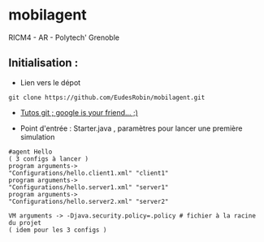 # mobilagent
RICM4 - AR - Polytech' Grenoble

Initialisation :
--------

* Lien vers le dépot
```
git clone https://github.com/EudesRobin/mobilagent.git
```

* [Tutos git ; google is your friend... ;)](http://www.miximum.fr/enfin-comprendre-git.html)

* Point d'entrée : Starter.java , paramètres pour lancer une première simulation
```
#agent Hello
( 3 configs à lancer )
program arguments-> 
"Configurations/hello.client1.xml" "client1"
program arguments-> 
"Configurations/hello.server1.xml" "server1"
program arguments-> 
"Configurations/hello.server2.xml" "server2"

VM arguments -> -Djava.security.policy=.policy # fichier à la racine du projet
( idem pour les 3 configs )
```


